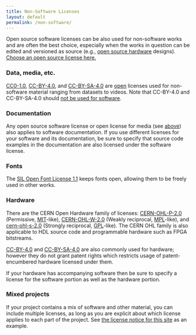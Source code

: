 ```yaml
---
title: Non-Software Licenses
layout: default
permalink: /non-software/
---
```


Open source software licenses can be also used for non-software works and are often the best choice, especially when the works in question can be edited and versioned as source (e.g., [open source hardware](https://www.oshwa.org/definition/) designs). [Choose an open source license here.](/licenses/)

### Data, media, etc.

[CC0-1.0](/licenses/cc0-1.0/), [CC-BY-4.0](/licenses/cc-by-4.0/), and [CC-BY-SA-4.0](/licenses/cc-by-sa-4.0/) are [open](https://opendefinition.org) licenses used for non-software material ranging from datasets to videos. Note that CC-BY-4.0 and CC-BY-SA-4.0 should [not be used for software](https://creativecommons.org/faq/#can-i-apply-a-creative-commons-license-to-software).

### Documentation

Any open source software license or open license for media (see [above](#data-media-etc)) also applies to software documentation. If you use different licenses for your software and its documentation, be sure to specify that source code examples in the documentation are also licensed under the software license.

### Fonts

The [SIL Open Font License 1.1](/licenses/ofl-1.1/) keeps fonts open, allowing them to be freely used in other works.

### Hardware

There are the CERN Open Hardware family of licenses: [CERN-OHL-P-2.0](/licenses/cern-ohl-p-2.0/) (Permissive, [MIT](/licenses/mit/)-like), [CERN-OHL-W-2.0](/licenses/cern-ohl-w-2.0/) (Weakly reciprocal, [MPL](/licenses/mpl-2.0/)-like), and [cern-ohl-s-2.0](/licenses/cern-ohl-s-2.0/) (Strongly reciprocal, [GPL](/licenses/gpl-3.0/)-like).  The CERN OHL family is also applicable to HDL source code and programmable hardware such as FPGA bitstreams.

[CC-BY-4.0](/licenses/cc-by-4.0/) and [CC-BY-SA-4.0](/licenses/cc-by-sa-4.0/) are also commonly used for hardware; however they do not grant patent rights which restricts usage of patent-encumbered hardware licensed under them.

If your hardware has accompanying software then be sure to specify a license for the software portion as well as the hardware portion.

### Mixed projects

If your project contains a mix of software and other material, you can include multiple licenses, as long as you are explicit about which license applies to each part of the project. See [the license notice for this site](https://github.com/github/choosealicense.com#license) as an example.
